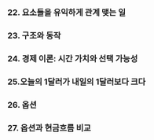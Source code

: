### 22. 요소들을 유익하게 관계 맺는 일

### 23. 구조와 동작

### 24. 경제 이론: 시간 가치와 선택 가능성

### 25.오늘의 1달러가 내일의 1달러보다 크다

### 26. 옵션

### 27. 옵션과 현금흐름 비교
